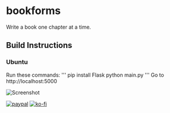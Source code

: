 # bookforms
Write a book one chapter at a time.

## Build Instructions

### Ubuntu
Run these commands:
'''
pip install Flask
python main.py
'''
Go to http://localhost:5000

![Screenshot](https://i.imgur.com/fEpujso.png "Screenshot")

[![paypal](https://i.imgur.com/URcFCl1.png)](https://www.paypal.com/cgi-bin/webscr?cmd=_s-xclick&hosted_button_id=Y4DJVGBKXB8MJ&source=url)
[![ko-fi](https://www.ko-fi.com/img/githubbutton_sm.svg)](https://ko-fi.com/Y8Y2M1UI)
